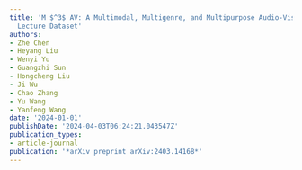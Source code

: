 ```yaml
---
title: 'M $^3$ AV: A Multimodal, Multigenre, and Multipurpose Audio-Visual Academic
  Lecture Dataset'
authors:
- Zhe Chen
- Heyang Liu
- Wenyi Yu
- Guangzhi Sun
- Hongcheng Liu
- Ji Wu
- Chao Zhang
- Yu Wang
- Yanfeng Wang
date: '2024-01-01'
publishDate: '2024-04-03T06:24:21.043547Z'
publication_types:
- article-journal
publication: '*arXiv preprint arXiv:2403.14168*'
---
```

